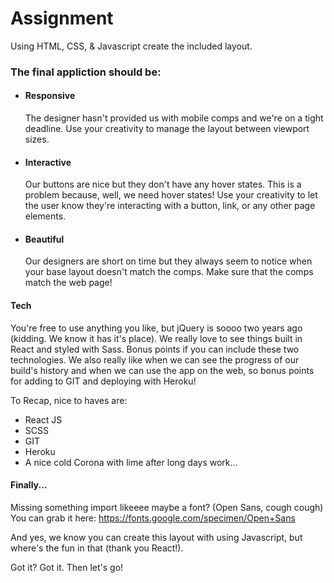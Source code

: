 # Assignment



Using HTML, CSS, & Javascript create the included layout.

### The final appliction should be:

- #### Responsive
    The designer hasn't provided us with mobile comps and we're on a tight deadline. Use your creativity to manage the layout between viewport sizes.
- #### Interactive
    Our buttons are nice but they don't have any hover states. This is a problem because, well, we need hover states! Use your creativity to let the user know they're interacting with a button, link, or any other page elements. 
- #### Beautiful
    Our designers are short on time but they always seem to notice when your base layout doesn't match the comps. Make sure that the comps match the web page! 


#### Tech

You're free to use anything you like, but jQuery is soooo two years ago (kidding. We know it has it's place). We really love to see things built in React and styled with Sass. Bonus points if you can include these two technologies. We also really like when we can see the progress of our build's history and when we can use the app on the web, so bonus points for adding to GIT and deploying with Heroku!

To Recap, nice to haves are:
* React JS
* SCSS
* GIT
* Heroku
* A nice cold Corona with lime after long days work...

#### Finally...

Missing something import likeeee maybe a font?  (Open Sans, cough cough) You can grab it here:  https://fonts.google.com/specimen/Open+Sans 

And yes, we know you can create this layout with using Javascript, but where's the fun in that (thank you React!). 

Got it? Got it. Then let's go!




